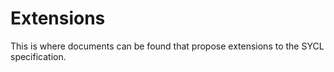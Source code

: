 # Extensions

This is where documents can be found that propose extensions to the SYCL specification.
